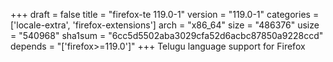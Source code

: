 +++
draft = false
title = "firefox-te 119.0-1"
version = "119.0-1"
categories = ['locale-extra', 'firefox-extensions']
arch = "x86_64"
size = "486376"
usize = "540968"
sha1sum = "6cc5d5502aba3029cfa52d6acbc87850a9228ccd"
depends = "['firefox>=119.0']"
+++
Telugu language support for Firefox